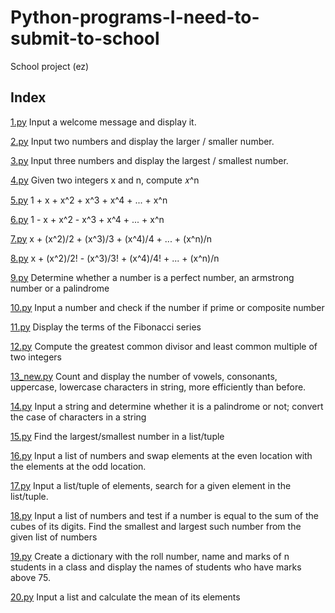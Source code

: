 # Python-programs-I-need-to-submit-to-school
 School project (ez)

## Index

[1.py](https://github.com/SlightlyEpic/Python-programs-I-need-to-submit-to-school/blob/main/1.py "Jump to 1.py")
Input a welcome message and display it.

[2.py](https://github.com/SlightlyEpic/Python-programs-I-need-to-submit-to-school/blob/main/2.py "Jump to 2.py")
Input two numbers and display the larger / smaller number.

[3.py](https://github.com/SlightlyEpic/Python-programs-I-need-to-submit-to-school/blob/main/3.py "Jump to 3.py")
Input three numbers and display the largest / smallest number. 

[4.py](https://github.com/SlightlyEpic/Python-programs-I-need-to-submit-to-school/blob/main/4.py "Jump to 4.py")
Given two integers x and n, compute 𝑥^n

[5.py](https://github.com/SlightlyEpic/Python-programs-I-need-to-submit-to-school/blob/main/5.py "Jump to 5.py")
1 + x + x^2 + x^3 + x^4 + ... + x^n

[6.py](https://github.com/SlightlyEpic/Python-programs-I-need-to-submit-to-school/blob/main/6.py "Jump to 6.py")
1 - x + x^2 - x^3 + x^4 + ... + x^n

[7.py](https://github.com/SlightlyEpic/Python-programs-I-need-to-submit-to-school/blob/main/7.py "Jump to 7.py")
x + (x^2)/2 + (x^3)/3 + (x^4)/4 + ... + (x^n)/n

[8.py](https://github.com/SlightlyEpic/Python-programs-I-need-to-submit-to-school/blob/main/8.py "Jump to 8.py")
x + (x^2)/2! - (x^3)/3! + (x^4)/4! + ... + (x^n)/n

[9.py](https://github.com/SlightlyEpic/Python-programs-I-need-to-submit-to-school/blob/main/9.py "Jump to 9.py")
Determine whether a number is a perfect number, an armstrong number or a palindrome

[10.py](https://github.com/SlightlyEpic/Python-programs-I-need-to-submit-to-school/blob/main/10.py "Jump to 10.py")
Input a number and check if the number if prime or composite number

[11.py](https://github.com/SlightlyEpic/Python-programs-I-need-to-submit-to-school/blob/main/11.py "Jump to 11.py")
Display the terms of the Fibonacci series

[12.py](https://github.com/SlightlyEpic/Python-programs-I-need-to-submit-to-school/blob/main/12.py "Jump to 12.py")
Compute the greatest common divisor and least common multiple of two integers

[13_new.py](https://github.com/SlightlyEpic/Python-programs-I-need-to-submit-to-school/blob/main/13.py "Jump to 13_new.py")
Count and display the number of vowels, consonants, uppercase, lowercase characters in string, more efficiently than before.

[14.py](https://github.com/SlightlyEpic/Python-programs-I-need-to-submit-to-school/blob/main/14.py "Jump to 14.py")
Input a string and determine whether it is a palindrome or not; convert the case of characters in a string

[15.py](https://github.com/SlightlyEpic/Python-programs-I-need-to-submit-to-school/blob/main/15.py "Jump to 15.py")
Find the largest/smallest number in a list/tuple

[16.py](https://github.com/SlightlyEpic/Python-programs-I-need-to-submit-to-school/blob/main/16.py "Jump to 16.py")
Input a list of numbers and swap elements at the even location with the elements at the odd location.

[17.py](https://github.com/SlightlyEpic/Python-programs-I-need-to-submit-to-school/blob/main/17.py "Jump to 17.py")
Input a list/tuple of elements, search for a given element in the list/tuple.

[18.py](https://github.com/SlightlyEpic/Python-programs-I-need-to-submit-to-school/blob/main/18.py "Jump to 18.py")
Input a list of numbers and test if a number is equal to the sum of the cubes of its digits. Find the smallest and largest such number from the given list of numbers

[19.py](https://github.com/SlightlyEpic/Python-programs-I-need-to-submit-to-school/blob/main/19.py "Jump to 19.py")
Create a dictionary with the roll number, name and marks of n students in a class and display the names of students who have marks above 75.

[20.py](https://www.youtube.com/watch?v=dQw4w9WgXcQ "Jump to 20.py")
Input a list and calculate the mean of its elements
